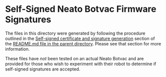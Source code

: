 # Self-Signed Neato Botvac Firmware Signatures

The files in this directory were generated by following the procedure outlined in the [Self-signed certificate and signature generation](../README.md#self-signed-certificate-and-signature-generation) section of the [README.md file in the parent directory](../README.md). Please see that section for more information.

These files have *not* been tested on an actual Neato Botvac and are provided for those who wish to experiment with their robot to determine if self-signed signatures are accepted.